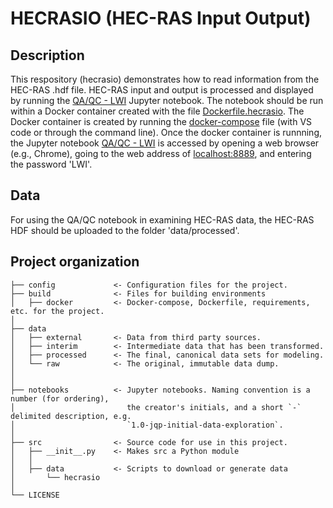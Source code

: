 # HECRASIO (HEC-RAS Input Output)


## Description
This respository (hecrasio) demonstrates how to read information from the HEC-RAS .hdf file. HEC-RAS input and output is processed and displayed by running the [QA/QC - LWI](https://github.com/waterinstitute/hecrasio/blob/main/notebooks/QAQC-LWI.ipynb) Jupyter notebook. The notebook should be run within a Docker container created with the file [Dockerfile.hecrasio](https://github.com/waterinstitute/hecrasio/blob/main/build/docker/Dockerfile.hecrasio). The Docker container is created by running the [docker-compose](https://github.com/waterinstitute/hecrasio/blob/main/build/docker/docker-compose.yml) file (with VS code or through the command line). Once the docker container is runnning, the Jupyter notebook [QA/QC - LWI](https://github.com/waterinstitute/hecrasio/blob/main/notebooks/QAQC-LWI.ipynb) is accessed by opening a web browser (e.g., Chrome), going to the web address of [localhost:8889](http://localhost:8889/lab/tree/jovyan/app/notebooks), and entering the password 'LWI'.


## Data
For using the QA/QC notebook in examining HEC-RAS data, the HEC-RAS HDF should be uploaded to the folder 'data/processed'.

## Project organization

    ├── config             <- Configuration files for the project.
    ├── build              <- Files for building environments
    │   ├── docker         <- Docker-compose, Dockerfile, requirements, etc. for the project.
    │    
    ├── data
    │   ├── external       <- Data from third party sources.
    │   ├── interim        <- Intermediate data that has been transformed.
    │   ├── processed      <- The final, canonical data sets for modeling.
    │   └── raw            <- The original, immutable data dump.
    │
    │
    ├── notebooks          <- Jupyter notebooks. Naming convention is a number (for ordering),
    │                         the creator's initials, and a short `-` delimited description, e.g.
    │                         `1.0-jqp-initial-data-exploration`.
    │
    ├── src                <- Source code for use in this project.
    │   ├── __init__.py    <- Makes src a Python module
    │   │
    │   ├── data           <- Scripts to download or generate data
    │       └── hecrasio
    │
    └── LICENSE
